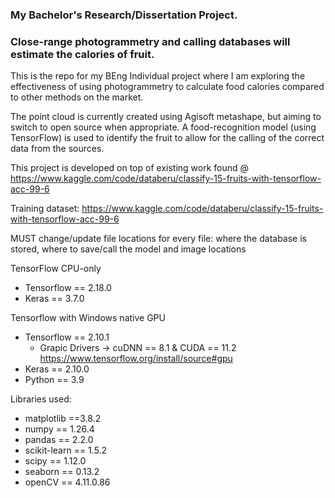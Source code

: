 ### **My Bachelor's Research/Dissertation Project.**
### Close-range photogrammetry and calling databases will estimate the calories of fruit. 
This is the repo for my BEng Individual project where I am exploring the effectiveness of using photogrammetry to calculate food calories compared to other methods on the market.

The point cloud is currently created using Agisoft metashape, but aiming to switch to open source when appropriate. 
A food-recognition model (using TensorFlow) is used to identify the fruit to allow for the calling of the correct data from the sources. 

This project is developed on top of existing work found @ https://www.kaggle.com/code/databeru/classify-15-fruits-with-tensorflow-acc-99-6

Training dataset: https://www.kaggle.com/code/databeru/classify-15-fruits-with-tensorflow-acc-99-6

MUST change/update file locations for every file: where the database is stored, where to save/call the model and image locations

TensorFlow CPU-only
- Tensorflow == 2.18.0 
- Keras == 3.7.0

Tensorflow with Windows native GPU
- Tensorflow == 2.10.1
  - Grapic Drivers -> cuDNN == 8.1 & CUDA == 11.2 https://www.tensorflow.org/install/source#gpu
- Keras == 2.10.0
- Python == 3.9


Libraries used: 
- matplotlib ==3.8.2
- numpy == 1.26.4
- pandas == 2.2.0
- scikit-learn == 1.5.2
- scipy == 1.12.0
- seaborn == 0.13.2
- openCV == 4.11.0.86
